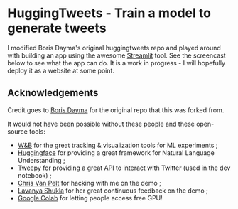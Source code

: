 # HuggingTweets - Train a model to generate tweets

I modified Boris Dayma's original huggingtweets repo and played around with building an app using the awesome [Streamlit](https://www.streamlit.io/) tool. See the screencast below to see what the app can do. It is a work in progress - I will hopefully deploy it as a website at some point.

## Acknowledgements

Credit goes to [Boris Dayma](https://github.com/borisdayma) for the original repo that this was forked from. 


It would not have been possible without these people and these open-source tools:

* [W&B](http://docs.wandb.com/) for the great tracking & visualization tools for ML experiments ;
* [Huggingface](https://huggingface.co/) for providing a great framework for Natural Language Understanding ;
* [Tweepy](https://www.tweepy.org/) for providing a great API to interact with Twitter (used in the dev notebook) ;
* [Chris Van Pelt](https://github.com/vanpelt) for hacking with me on the demo ;
* [Lavanya Shukla](https://github.com/lavanyashukla) for her great continuous feedback on the demo ;
* [Google Colab](https://colab.research.google.com/) for letting people access free GPU!
